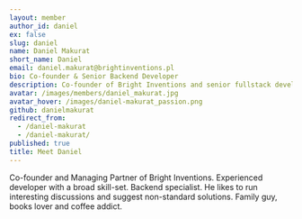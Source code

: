 ```yaml
---
layout: member
author_id: daniel
ex: false
slug: daniel
name: Daniel Makurat
short_name: Daniel
email: daniel.makurat@brightinventions.pl
bio: Co-founder & Senior Backend Developer
description: Co-founder of Bright Inventions and senior fullstack developer
avatar: /images/members/daniel_makurat.jpg
avatar_hover: /images/daniel-makurat_passion.png
github: danielmakurat
redirect_from:
  - /daniel-makurat
  - /daniel-makurat/
published: true
title: Meet Daniel
---
```


Co-founder and Managing Partner of Bright Inventions. Experienced developer with a broad skill-set. Backend specialist. He likes to run interesting discussions and suggest non-standard solutions. Family guy, books lover and coffee addict.

